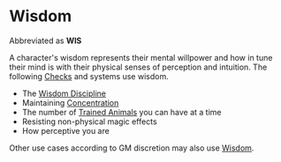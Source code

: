 # Wisdom

Abbreviated as **WIS**

A character's wisdom represents their mental willpower and how in tune their mind is with their physical senses of perception and intuition. The following [Checks](../../Game%20Procedures/Core%20Procedures/Check.md) and systems use wisdom.

- The [Wisdom Discipline](../../Magic/Spellcasting/Spellcasting%20Disciplines/Wisdom%20Discipline.md)
- Maintaining [Concentration](../../Magic/Spellcasting/Concentration.md)
- The number of [Trained Animals](../../Items%20and%20Gear/Gear/Trained%20Animals.md) you can have at a time
- Resisting non-physical magic effects
- How perceptive you are

Other use cases according to GM discretion may also use [Wisdom]().
